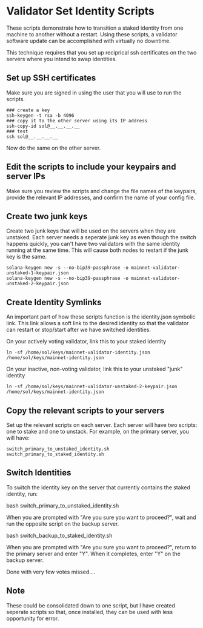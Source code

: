 # Validator Set Identity Scripts
These scripts demonstrate how to transition a staked identity from one machine to another without a restart. Using these scripts, a validator software update can be accomplished with virtually no downtime.

This technique requires that you set up reciprical ssh certificates on the two servers where you intend to swap identities.

## Set up SSH certificates

Make sure you are signed in using the user that you will use to run the scripts.
```
### create a key
ssh-keygen -t rsa -b 4096
### copy it to the other server using its IP address
ssh-copy-id sol@__.__.__.__ 
### test
ssh sol@__.__.__.__
```
Now do the same on the other server.

## Edit the scripts to include your keypairs and server IPs
Make sure you review the scripts and change the file names of the keypairs, provide the relevant IP addresses, and confirm the name of your config file.

## Create two junk keys
Create two junk keys that will be used on the servers when they are unstaked.  Each server needs a seperate junk key as even though the switch happens quickly, you can't have two validators with the same identity running at the same time.  This will cause both nodes to restart if the junk key is the same.
```
solana-keygen new -s --no-bip39-passphrase -o mainnet-validator-unstaked-1-keypair.json
solana-keygen new -s --no-bip39-passphrase -o mainnet-validator-unstaked-2-keypair.json
```
## Create Identity Symlinks
An important part of how these scripts function is the identity.json symbolic link. This link allows a soft link to the desired identity so that the validator can restart or stop/start after we have switched identities.

On your actively voting validator, link this to your staked identity
```
ln -sf /home/sol/keys/mainnet-validator-identity.json /home/sol/keys/mainnet-identity.json
```
On your inactive, non-voting validator, link this to your unstaked "junk" identity
```
ln -sf /home/sol/keys/mainnet-validator-unstaked-2-keypair.json /home/sol/keys/mainnet-identity.json
```

## Copy the relevant scripts to your servers

Set up the relevant scripts on each server. Each server will have two scripts: one to stake and one to unstack. For example, on the primary server, you will have:
```
switch_primary_to_unstaked_identity.sh
switch_primary_to_staked_identity.sh
```
## Switch Identities

To switch the identity key on the server that currently contains the staked identity, run:

bash switch_primary_to_unstaked_identity.sh

When you are prompted with "Are you sure you want to proceed?", wait and run the opposite script on the backup server.

bash switch_backup_to_staked_identity.sh

When you are prompted with "Are you sure you want to proceed?", return to the primary server and enter "Y".  When it completes, enter "Y" on the backup server.

Done with very few votes missed....

## Note
These could be consolidated down to one script, but I have created seperate scripts so that, once installed, they can be used with less opportunity for error.

